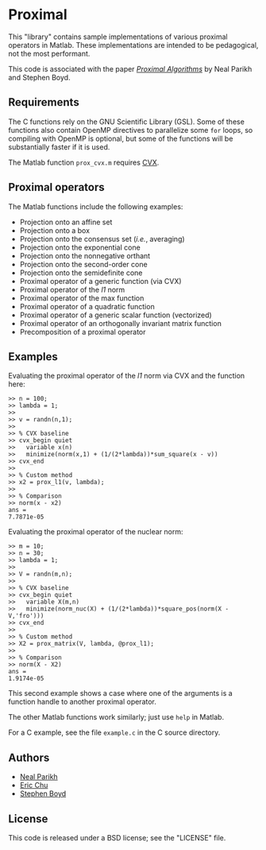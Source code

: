 # Proximal

This "library" contains sample implementations of various proximal operators in
Matlab. These implementations are intended to be pedagogical, not the most
performant.

This code is associated with the paper 
*[Proximal Algorithms](http://www.stanford.edu/~boyd/papers/prox_algs.html)* 
by Neal Parikh and Stephen Boyd.

## Requirements

The C functions rely on the GNU Scientific Library (GSL). Some of these
functions also contain OpenMP directives to parallelize some `for` loops, so
compiling with OpenMP is optional, but some of the functions will be
substantially faster if it is used.

The Matlab function `prox_cvx.m` requires [CVX](http://cvxr.com/cvx).

## Proximal operators

The Matlab functions include the following examples:

* Projection onto an affine set
* Projection onto a box
* Projection onto the consensus set (*i.e.*, averaging)
* Projection onto the exponential cone
* Projection onto the nonnegative orthant
* Projection onto the second-order cone
* Projection onto the semidefinite cone
* Proximal operator of a generic function (via CVX)
* Proximal operator of the *l1* norm
* Proximal operator of the max function
* Proximal operator of a quadratic function
* Proximal operator of a generic scalar function (vectorized)
* Proximal operator of an orthogonally invariant matrix function
* Precomposition of a proximal operator

## Examples

Evaluating the proximal operator of the *l1* norm via CVX and the function here:

    >> n = 100;
    >> lambda = 1;
    >> 
    >> v = randn(n,1);
    >> 
    >> % CVX baseline
    >> cvx_begin quiet
    >>   variable x(n)
    >>   minimize(norm(x,1) + (1/(2*lambda))*sum_square(x - v))
    >> cvx_end
    >> 
    >> % Custom method
    >> x2 = prox_l1(v, lambda);
    >> 
    >> % Comparison
    >> norm(x - x2)
    ans =
    7.7871e-05

Evaluating the proximal operator of the nuclear norm:

    >> m = 10;
    >> n = 30;
    >> lambda = 1;
    >> 
    >> V = randn(m,n);
    >> 
    >> % CVX baseline
    >> cvx_begin quiet
    >>   variable X(m,n)
    >>   minimize(norm_nuc(X) + (1/(2*lambda))*square_pos(norm(X - V,'fro')))
    >> cvx_end
    >> 
    >> % Custom method
    >> X2 = prox_matrix(V, lambda, @prox_l1);
    >> 
    >> % Comparison
    >> norm(X - X2)
    ans =
    1.9174e-05

This second example shows a case where one of the arguments is a function
handle to another proximal operator.

The other Matlab functions work similarly; just use `help` in Matlab.

For a C example, see the file `example.c` in the C source directory.

## Authors

* [Neal Parikh](http://cs.stanford.edu/~npparikh)
* [Eric Chu](http://www.stanford.edu/~echu508)
* [Stephen Boyd](http://www.stanford.edu/~boyd)

## License

This code is released under a BSD license; see the "LICENSE" file.
